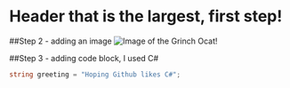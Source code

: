 # <h1> Header that is the largest, first step!

##Step 2 - adding an image
![Image of the Grinch Ocat!](https://octodex.github.com/images/grinchtocat.gif)

##Step 3 - adding code block, I used C#

```cs
string greeting = "Hoping Github likes C#";
```

